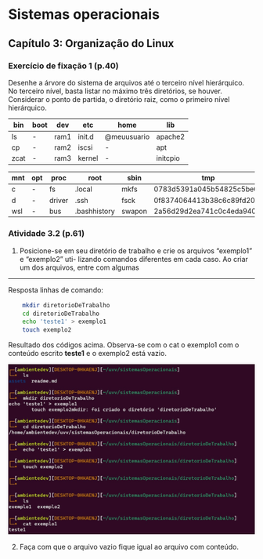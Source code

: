 # Sistemas operacionais

## Capítulo 3: Organização do Linux

### Exercício de fixação 1 (p.40)

Desenhe a árvore do sistema de arquivos até o terceiro nível hierárquico. No terceiro nível,
basta listar no máximo três diretórios, se houver. Considerar o ponto de partida, o diretório
raiz, como o primeiro nível hierárquico.

| bin  | boot | dev   | etc    | home        | lib      |
|------|------|-------|--------|------------|----------|
| ls   | -    | ram1  | init.d | @meuusuario | apache2  |
| cp   | -    | ram2  | iscsi  | -          | apt      |
| zcat | -    | ram3  | kernel | -          | initcpio |


| mnt | opt      | proc        | root   | sbin | tmp               | usr      | var      |
|-----|---------|-------------|--------|------|-------------------|---------|---------|
| c   | -       | fs          | .local | mkfs | 0783d5391a045b54825c5be00 | bin     | backups |
| d   | -       | driver      | .ssh   | fsck | 0f8374064413b38c6c89fd200 | lib     | cache   |
| wsl | -       | bus         | .bashhistory | swapon | 2a56d29d2ea741c0c4eda9400 | include | opt     |

### Atividade 3.2 (p.61)
1. Posicione-se em seu diretório de trabalho e crie os arquivos “exemplo1” e “exemplo2” uti-
lizando comandos diferentes em cada caso. Ao criar um dos arquivos, entre com algumas

---

Resposta linhas de comando:
~~~bash
	mkdir diretorioDeTrabalho
	cd diretorioDeTrabalho
	echo 'teste1' > exemplo1
	touch exemplo2
~~~

Resultado dos códigos acima. Observa-se com o cat o exemplo1 com o conteúdo escrito __teste1__ e o exemplo2 está vazio.

![print do resultado do código](assets/3.2%20p.61%20N1.jpg)

2. Faça com que o arquivo vazio fique igual ao arquivo com conteúdo.